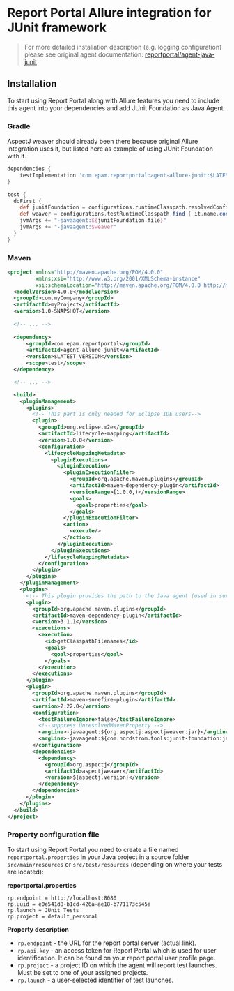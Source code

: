 # Report Portal Allure integration for JUnit framework
> For more detailed installation description (e.g. logging configuration) please see original agent documentation: 
> [reportportal/agent-java-junit](https://github.com/reportportal/agent-java-junit)
## Installation
To start using Report Portal along with Allure features you need to include this agent into your dependencies and add JUnit Foundation as
Java Agent.
### Gradle
AspectJ weaver should already been there because original Allure integration uses it, but listed here as example of using JUnit Foundation
with it.
```groovy
dependencies {
    testImplementation 'com.epam.reportportal:agent-allure-junit:$LATEST_VERSION'
}

test {
  doFirst {
    def junitFoundation = configurations.runtimeClasspath.resolvedConfiguration.resolvedArtifacts.find { it.name == 'junit-foundation' }
    def weaver = configurations.testRuntimeClasspath.find { it.name.contains("aspectjweaver") }
    jvmArgs += "-javaagent:${junitFoundation.file}"
    jvmArgs += "-javaagent:$weaver"
  }
}
```

### Maven
```xml
<project xmlns="http://maven.apache.org/POM/4.0.0"
         xmlns:xsi="http://www.w3.org/2001/XMLSchema-instance"
         xsi:schemaLocation="http://maven.apache.org/POM/4.0.0 http://maven.apache.org/xsd/maven-4.0.0.xsd">
  <modelVersion>4.0.0</modelVersion>
  <groupId>com.myCompany</groupId>
  <artifactId>myProject</artifactId>
  <version>1.0-SNAPSHOT</version>
  
  <!-- ... -->
  
  <dependency>
      <groupId>com.epam.reportportal</groupId>
      <artifactId>agent-allure-junit</artifactId>
      <version>$LATEST_VERSION</version>
      <scope>test</scope>
  </dependency>

  <!-- ... -->

  <build>
    <pluginManagement>
      <plugins>
        <!-- This part is only needed for Eclipse IDE users-->
        <plugin>
          <groupId>org.eclipse.m2e</groupId>
          <artifactId>lifecycle-mapping</artifactId>
          <version>1.0.0</version>
          <configuration>
            <lifecycleMappingMetadata>
              <pluginExecutions>
                <pluginExecution>
                  <pluginExecutionFilter>
                    <groupId>org.apache.maven.plugins</groupId>
                    <artifactId>maven-dependency-plugin</artifactId>
                    <versionRange>[1.0.0,)</versionRange>
                    <goals>
                      <goal>properties</goal>
                    </goals>
                  </pluginExecutionFilter>
                  <action>
                    <execute/>
                  </action>
                </pluginExecution>
              </pluginExecutions>
            </lifecycleMappingMetadata>
          </configuration>
        </plugin>
      </plugins>
    </pluginManagement>
    <plugins>
      <!-- This plugin provides the path to the Java agent (used in surefire argLine part) -->
      <plugin>
        <groupId>org.apache.maven.plugins</groupId>
        <artifactId>maven-dependency-plugin</artifactId>
        <version>3.1.1</version>
        <executions>
          <execution>
            <id>getClasspathFilenames</id>
            <goals>
              <goal>properties</goal>
            </goals>
          </execution>
        </executions>
      </plugin>
      <plugin>
        <groupId>org.apache.maven.plugins</groupId>
        <artifactId>maven-surefire-plugin</artifactId>
        <version>2.22.0</version>
        <configuration>
          <testFailureIgnore>false</testFailureIgnore>
          <!--suppress UnresolvedMavenProperty -->
          <argLine>-javaagent:${org.aspectj:aspectjweaver:jar}</argLine>
          <argLine>-javaagent:${com.nordstrom.tools:junit-foundation:jar}</argLine>
        </configuration>
        <dependencies>
          <dependency>
            <groupId>org.aspectj</groupId>
            <artifactId>aspectjweaver</artifactId>
            <version>${aspectj.version}</version>
          </dependency>
        </dependencies>
      </plugin>
    </plugins>
  </build>
</project>
```

### Property configuration file

To start using Report Portal you need to create a file named `reportportal.properties` in your Java project in a source folder
`src/main/resources` or `src/test/resources` (depending on where your tests are located):

**reportportal.properties**

```
rp.endpoint = http://localhost:8080
rp.uuid = e0e541d8-b1cd-426a-ae18-b771173c545a
rp.launch = JUnit Tests
rp.project = default_personal
```

**Property description**

* `rp.endpoint` - the URL for the report portal server (actual link).
* `rp.api.key` - an access token for Report Portal which is used for user identification. It can be found on your report portal user profile
  page.
* `rp.project` - a project ID on which the agent will report test launches. Must be set to one of your assigned projects.
* `rp.launch` - a user-selected identifier of test launches.
